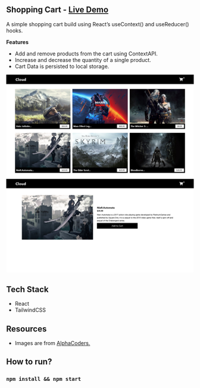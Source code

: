## Shopping Cart - [Live Demo](https://shoppingcart-games-five.vercel.app/)

A simple shopping cart build using React’s useContext() and useReducer() hooks.

**Features**

- Add and remove products from the cart using ContextAPI.
- Increase and decrease the quantity of a single product.
- Cart Data is persisted to local storage.

![alt text](./screenshot1.png)
![alt text](./screenshot2.png)

## Tech Stack
- React
- TailwindCSS

## Resources
- Images are from [AlphaCoders.](https://wall.alphacoders.com/)

## How to run?

### `npm install && npm start`



